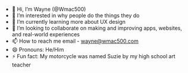 - 👋 Hi, I’m Wayne (@Wmac500)
- 👀 I’m interested in why people do the things they do
- 🌱 I’m currently learning more about UX design
- 💞️ I’m looking to collaborate on making and improving apps, websites, and real-world experiences
- 📫 How to reach me email - wayne@wmac500.com
- 😄 Pronouns: He/Him
- ⚡ Fun fact: My motorcycle was named Suzie by my high school art teacher

<!---
Wmac500/Wmac500 is a ✨ special ✨ repository because its `README.md` (this file) appears on your GitHub profile.
You can click the Preview link to take a look at your changes.
--->
